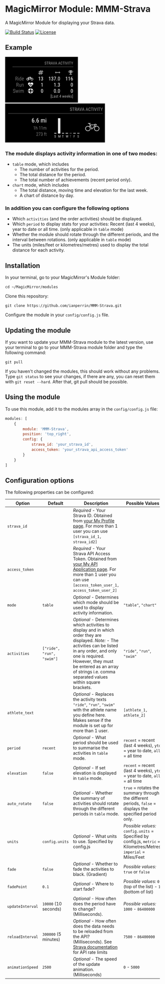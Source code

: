 # MagicMirror Module: MMM-Strava
A MagicMirror Module for displaying your Strava data.

[![Build Status](https://img.shields.io/travis/ianperrin/MMM-Strava.svg?maxAge=2592000)](https://travis-ci.org/ianperrin/MMM-Strava)
[![License](https://img.shields.io/github/license/mashape/apistatus.svg?maxAge=2592000)](https://raw.githubusercontent.com/ianperrin/MMM-Strava/master/LICENSE)

## Example

![](.github/example.gif) ![](.github/example-2.png)

### The module displays activity information in one of two modes:
* `table` mode, which includes
  * The number of activities for the period.
  * The total distance for the period.
  * The total number of achievements (recent period only).
* `chart` mode, which includes
  * The total distance, moving time and elevation for the last week.
  * A chart of distance by day.

### In addition you can configure the following options
* Which `activities` (and the order activities) should be displayed.
* Which `period` to display stats for your activities: Recent (last 4 weeks), year to date or all time. (only applicable in `table` mode)
* Whether the module should rotate through the different periods, and the interval between rotations. (only applicable in `table` mode)
* The units (miles/feet or kilometres/metres) used to display the total distance for each activity.

## Installation

In your terminal, go to your MagicMirror's Module folder:
````
cd ~/MagicMirror/modules
````

Clone this repository:
````
git clone https://github.com/ianperrin/MMM-Strava.git
````

Configure the module in your `config/config.js` file.

## Updating the module

If you want to update your MMM-Strava module to the latest version, use your terminal to go to your MMM-Strava module folder and type the following command:

````
git pull
```` 

If you haven't changed the modules, this should work without any problems. 
Type `git status` to see your changes, if there are any, you can reset them with `git reset --hard`. After that, git pull should be possible.

## Using the module

To use this module, add it to the modules array in the `config/config.js` file:
````javascript
modules: [
    {
        module: 'MMM-Strava',
        position: 'top_right',
        config: {
            strava_id: 'your_strava_id',
            access_token: 'your_strava_api_access_token'
        }
    }
]
````

## Configuration options

The following properties can be configured:

| **Option** | **Default** | **Description** | **Possible Values** |
| --- | --- | --- | --- |
| `strava_id` |  | *Required* - Your Strava ID. Obtained from [your My Profile page](https://support.strava.com/hc/en-us/articles/216928797-Where-do-i-find-my-Strava-ID-). For more than 1 user you can use `[strava_id_1, strava_id2]` |  |
| `access_token` |  | *Required* - Your Strava API Access Token. Obtained from [your My API Application page](https://www.strava.com/settings/api). For more than 1 user you can use `[access_token_user_1, access_token_user_2]` |  |
| `mode` | `table` | *Optional* - Determines which mode should be used to display activity information. | `"table"`, `"chart"` |
| `activities` | `["ride", "run", "swim"]` | *Optional* - Determines which activities to display and in which order they are displayed. *Note:* - The activities can be listed in any order, and only one is required. However, they must be entered as an array of strings i.e. comma separated values within square brackets. | `"ride"`, `"run"`, `"swim"` |
| `athlete_text` |  | *Optional* - Replaces the activity texts `"ride"`, `"run"`, `"swim"` with the athlete name you define here. Makes sense if the module is set up for more than 1 user. | `[athlete_1, athlete_2]` |
| `period` | `recent` | *Optional* - What period should be used to summarise the activities in `table` mode. | `recent` = recent (last 4 weeks), `ytd` = year to date, `all` = all time |
| `elevation` | `false` | *Optional* - If set elevation is displayed in `table` mode. | `recent` = recent (last 4 weeks), `ytd` = year to date, `all` = all time |
| `auto_rotate` | `false` | *Optional* - Whether the summary of activities should rotate through the different periods in `table` mode. | `true` = rotates the summary through the different periods, `false` = displays the specified period only. |
| `units` | `config.units` | *Optional* - What units to use. Specified by config.js | *Possible values:* `config.units` = Specified by config.js, `metric` = Kilometres/Metres, `imperial` = Miles/Feet |
| `fade` | `false` | *Optional* - Whether to fade the activities to black. (Gradient) | *Possible values:* `true` or `false` |
| `fadePoint` | `0.1` | *Optional* - Where to start fade? | *Possible values:* `0` (top of the list) - `1` (bottom of list) |
| `updateInterval` | `10000` (10 seconds) | *Optional* - How often does the period have to change? (Milliseconds). | *Possible values:* `1000` - `86400000` |
| `reloadInterval` | `300000` (5 minutes) | *Optional* - How often does the data needs to be reloaded from the API? (Milliseconds). See [Strava documentation](http://strava.github.io/api/#rate-limiting) for API rate limits | `7500` - `86400000` |
| `animationSpeed` | `2500` | *Optional* - The speed of the update animation. (Milliseconds) | `0` - `5000` |
